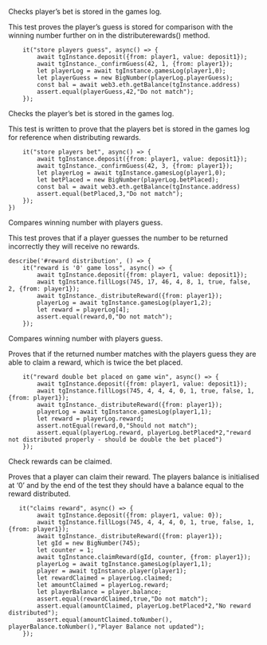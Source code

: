 Checks player’s bet is stored in the games log.

This test proves the player’s guess is stored for comparison with the winning number further on in the distributerewards() method.

        it("store players guess", async() => {
            await tgInstance.deposit({from: player1, value: deposit1});
            await tgInstance._confirmGuess(42, 1, {from: player1});
            let playerLog = await tgInstance.gamesLog(player1,0);
            let playerGuess = new BigNumber(playerLog.playerGuess);
            const bal = await web3.eth.getBalance(tgInstance.address)
            assert.equal(playerGuess,42,"Do not match");
        }); 
        
Checks the player’s bet is stored in the games log.

This test is written to prove that the players bet is stored in the games log for reference when distributing rewards.

        it("store players bet", async() => {
            await tgInstance.deposit({from: player1, value: deposit1});
            await tgInstance._confirmGuess(42, 3, {from: player1});
            let playerLog = await tgInstance.gamesLog(player1,0);
            let betPlaced = new BigNumber(playerLog.betPlaced);
            const bal = await web3.eth.getBalance(tgInstance.address)
            assert.equal(betPlaced,3,"Do not match");
        }); 
    })
    
Compares winning number with players guess.

This test proves that if a player guesses the number to be returned incorrectly they will receive no rewards.

    describe('#reward distribution', () => {
        it("reward is '0' game loss", async() => {
            await tgInstance.deposit({from: player1, value: deposit1});
            await tgInstance.fillLogs(745, 17, 46, 4, 8, 1, true, false, 2, {from: player1});
            await tgInstance._distributeReward({from: player1}); 
            playerLog = await tgInstance.gamesLog(player1,2);
            let reward = playerLog[4];
            assert.equal(reward,0,"Do not match");
        });  

Compares winning number with players guess.

Proves that if the returned number matches with the players guess they are able to claim a reward, which is twice the bet placed.

        it("reward double bet placed on game win", async() => {
            await tgInstance.deposit({from: player1, value: deposit1});
            await tgInstance.fillLogs(745, 4, 4, 4, 0, 1, true, false, 1, {from: player1});
            await tgInstance._distributeReward({from: player1}); 
            playerLog = await tgInstance.gamesLog(player1,1);
            let reward = playerLog.reward;
            assert.notEqual(reward,0,"Should not match");
            assert.equal(playerLog.reward, playerLog.betPlaced*2,"reward not distributed properly - should be double the bet placed")
        });



Check rewards can be claimed.

Proves that a player can claim their reward. The players balance is initialised at ‘0’ and by the end of the test they should have a balance equal to the reward distributed.
       
       it("claims reward", async() => {
            await tgInstance.deposit({from: player1, value: 0});
            await tgInstance.fillLogs(745, 4, 4, 4, 0, 1, true, false, 1, {from: player1});
            await tgInstance._distributeReward({from: player1});
            let gId = new BigNumber(745);
            let counter = 1;
            await tgInstance.claimReward(gId, counter, {from: player1});
            playerLog = await tgInstance.gamesLog(player1,1);
            player = await tgInstance.player(player1);
            let rewardClaimed = playerLog.claimed;
            let amountClaimed = playerLog.reward;
            let playerBalance = player.balance;
            assert.equal(rewardClaimed,true,"Do not match");
            assert.equal(amountClaimed, playerLog.betPlaced*2,"No reward distributed");
            assert.equal(amountClaimed.toNumber(), playerBalance.toNumber(),"Player Balance not updated");
        }); 

